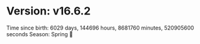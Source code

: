 # Version: v16.6.2
Time since birth: 6029 days, 144696 hours, 8681760 minutes, 520905600 seconds
Season: Spring 🌸
